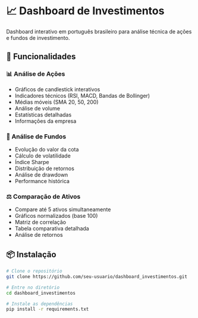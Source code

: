 # 📈 Dashboard de Investimentos

Dashboard interativo em português brasileiro para análise técnica de ações e fundos de investimento.

## 🚀 Funcionalidades

### 📊 Análise de Ações
- Gráficos de candlestick interativos
- Indicadores técnicos (RSI, MACD, Bandas de Bollinger)
- Médias móveis (SMA 20, 50, 200)
- Análise de volume
- Estatísticas detalhadas
- Informações da empresa

### 💼 Análise de Fundos
- Evolução do valor da cota
- Cálculo de volatilidade
- Índice Sharpe
- Distribuição de retornos
- Análise de drawdown
- Performance histórica

### ⚖️ Comparação de Ativos
- Compare até 5 ativos simultaneamente
- Gráficos normalizados (base 100)
- Matriz de correlação
- Tabela comparativa detalhada
- Análise de retornos

## 📦 Instalação

```bash
# Clone o repositório
git clone https://github.com/seu-usuario/dashboard_investimentos.git

# Entre no diretório
cd dashboard_investimentos

# Instale as dependências
pip install -r requirements.txt
